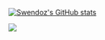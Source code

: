
[![Swendoz's GitHub stats](https://github-readme-stats.vercel.app/api?username=Swendoz)](https://twitter.com/Swendoz)


<a href="https://github.com/Swendoz/Swendoz#readme">
  <img align="center" src="https://github-readme-stats.vercel.app/api/pin/?username=Swendoz&repo=github-readme-stats" />
</a>

<!--
**Swendoo/Swendoo** is a ✨ _special_ ✨ repository because its `README.md` (this file) appears on your GitHub profile.
### 👋 Hi there 
### 🌱 I’m currently learning C# and Java
### 📫 How to reach me: @Swendoz on Twitter
Here are some ideas to get you started:

<a href="https://github.com/anuraghazra/github-readme-stats">
  <img align="center" src="https://github-readme-stats.vercel.app/api/pin/?Swendoz=anuraghazra&repo=github-readme-stats" />
</a>
- 🔭 I’m currently working on ...
- 🌱 I’m currently learning ...
- 👯 I’m looking to collaborate on ...
- 🤔 I’m looking for help with ...
- 💬 Ask me about ...
- 📫 How to reach me: ...
- 😄 Pronouns: ...
- ⚡ Fun fact: ...
-->
